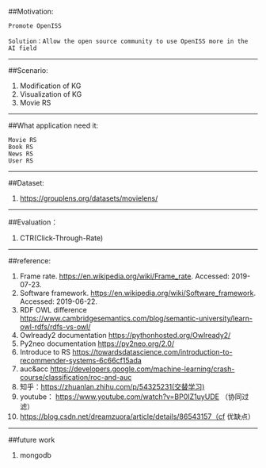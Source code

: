 ##Motivation:

	Promote OpenISS
	
	Solution：Allow the open source community to use OpenISS more in the AI field
---

##Scenario:

1.	Modification of KG
2.	Visualization of KG
3.	Movie RS
---

##What application need it:

	Movie RS
	Book RS
	News RS
	User RS
---

##Dataset:

1. https://grouplens.org/datasets/movielens/

---

##Evaluation：
1. CTR(Click-Through-Rate)

---


##reference:

1.	Frame rate. https://en.wikipedia.org/wiki/Frame_rate. Accessed: 2019- 07-23.
2.	Software framework. https://en.wikipedia.org/wiki/Software_framework. Accessed: 2019-06-22.
3.	RDF OWL difference https://www.cambridgesemantics.com/blog/semantic-university/learn-owl-rdfs/rdfs-vs-owl/
4.	Owlready2 documentation https://pythonhosted.org/Owlready2/
5.	Py2neo documentation https://py2neo.org/2.0/
6.	Introduce to RS https://towardsdatascience.com/introduction-to-recommender-systems-6c66cf15ada
7.	auc&acc https://developers.google.com/machine-learning/crash-course/classification/roc-and-auc
8.  知乎：https://zhuanlan.zhihu.com/p/54325231(交替学习)
9.  youtube： https://www.youtube.com/watch?v=BP0IZ1uyUDE （协同过滤）
10. https://blog.csdn.net/dreamzuora/article/details/86543157（cf 优缺点）

---

##future work
1. mongodb